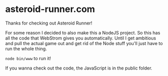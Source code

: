 # asteroid-runner.com

Thanks for checking out Asteroid Runner!

For some reason I decided to also make this a NodeJS project. So this has all the code that WebStrom gives you automatically. Until I get ambitious and pull the actual game out and get rid of the Node stuff you'll just have to run the whole thing.

`node bin/www` to run it!

If you wanna check out the code, the JavaScript is in the public folder.
